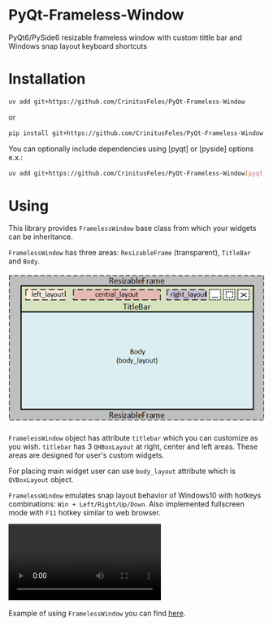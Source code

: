 # PyQt-Frameless-Window

PyQt6/PySide6 resizable frameless window with custom tittle bar and Windows snap layout keyboard shortcuts

# Installation

```sh
uv add git+https://github.com/CrinitusFeles/PyQt-Frameless-Window
```

or

```sh
pip install git+https://github.com/CrinitusFeles/PyQt-Frameless-Window
```

You can optionally include dependencies using \[pyqt\] or \[pyside\] options e.x.:

``` sh
uv add git+https://github.com/CrinitusFeles/PyQt-Frameless-Window[pyqt]
```

# Using

This library provides `FramelessWindow` base class from which your widgets can be inheritance.

`FramelessWindow` has three areas: `ResizableFrame` (transparent), `TitleBar` and `Body`.

![text](./assets/FramelessWindow.png)

`FramelessWindow` object has attribute `titlebar` which you can customize as you wish. `titlebar` has 3 `QHBoxLayout` at right, center and left areas. These areas are designed for user's custom widgets.

For placing main widget user can use `body_layout` attribute which is `QVBoxLayout` object.

`FramelessWindow` emulates snap layout behavior of Windows10 with hotkeys combinations: `Win + Left/Right/Up/Down`. Also implemented fullscreen mode with `F11` hotkey similar to web browser.

![](./assets/demo.mkv)

Example of using `FramelessWindow` you can find [here](https://github.com/CrinitusFeles/PyQt-Frameless-Window/pyqt_frameless_window/example/frameless_example.py).